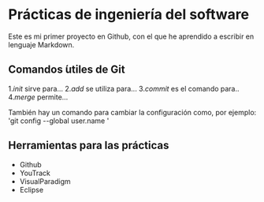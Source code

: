 # Prácticas de ingeniería del software
Este es mi primer proyecto en Github, con el que he aprendido a escribir en lenguaje Markdown.

## Comandos  ́utiles de Git
1.*init* sirve para...
2.*add* se utiliza para...
3.*commit* es el comando para..
4.*merge* permite...

También hay un comando para cambiar la configuración como, por ejemplo:
'git config --global user.name <name>'

## Herramientas para las prácticas
* Github
* YouTrack
* VisualParadigm
* Eclipse
